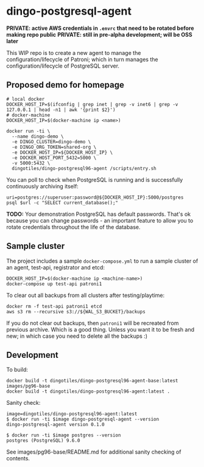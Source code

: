 # dingo-postgresql-agent

**PRIVATE: active AWS credentials in `.envrc` that need to be rotated before making repo public**
**PRIVATE: still in pre-alpha development; will be OSS later**

This WIP repo is to create a new agent to manage the configuration/lifecycle of Patroni; which in turn manages the configuration/lifecycle of PostgreSQL server.

## Proposed demo for homepage

```
# local docker
DOCKER_HOST_IP=$(ifconfig | grep inet | grep -v inet6 | grep -v 127.0.0.1 | head -n1 | awk '{print $2}')
# docker-machine
DOCKER_HOST_IP=$(docker-machine ip <name>)

docker run -ti \
  --name dingo-demo \
  -e DINGO_CLUSTER=dingo-demo \
  -e DINGO_ORG_TOKEN=shared-org \
  -e DOCKER_HOST_IP=${DOCKER_HOST_IP} \
  -e DOCKER_HOST_PORT_5432=5000 \
  -v 5000:5432 \
  dingotiles/dingo-postgresql96-agent /scripts/entry.sh
```

You can poll to check when PostgreSQL is running and is successfully continuously archiving itself:

```
uri=postgres://superuser:password@${DOCKER_HOST_IP}:5000/postgres
psql $url -c "SELECT current_database();"
```

**TODO:** Your demonstration PostgreSQL has default passwords. That's ok because you can change passwords - an important feature to allow you to rotate credentials throughout the life of the database.




## Sample cluster

The project includes a sample `docker-compose.yml` to run a sample cluster of an agent, test-api, registrator and etcd:

```
DOCKER_HOST_IP=$(docker-machine ip <machine-name>)
docker-compose up test-api patroni1
```

To clear out all backups from all clusters after testing/playtime:

```
docker rm -f test-api patroni1 etcd
aws s3 rm --recursive s3://${WAL_S3_BUCKET}/backups
```

If you do not clear out backups, then `patroni1` will be recreated from previous archive. Which is a good thing. Unless you want it to be fresh and new; in which case you need to delete all the backups :)

## Development

To build:

```
docker build -t dingotiles/dingo-postgresql96-agent-base:latest images/pg96-base
docker build -t dingotiles/dingo-postgresql96-agent:latest .
```

Sanity check:

```
image=dingotiles/dingo-postgresql96-agent:latest
$ docker run -ti $image dingo-postgresql-agent --version
dingo-postgresql-agent version 0.1.0

$ docker run -ti $image postgres --version
postgres (PostgreSQL) 9.6.0
```

See images/pg96-base/README.md for additional sanity checking of contents.
